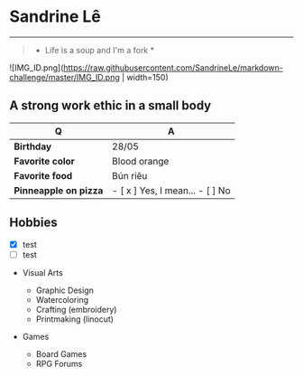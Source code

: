 # Sandrine Lê
---
> * Life is a soup and I'm a fork *

![IMG_ID.png](https://raw.githubusercontent.com/SandrineLe/markdown-challenge/master/IMG_ID.png | width=150)

## A strong work ethic in a small body

Q | A
------------ | -------------
**Birthday** | 28/05
**Favorite color** | Blood orange
**Favorite food** | Bún riêu
**Pinneapple on pizza** | - [ x ] Yes, I mean... - [ ] No

## Hobbies

- [x] test
- [ ] test

* Visual Arts
  * Graphic Design
  * Watercoloring
  * Crafting (embroidery)
  * Printmaking (linocut)


* Games
  * Board Games
  * RPG Forums

